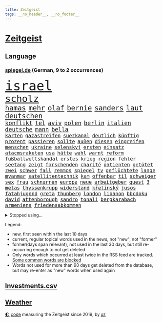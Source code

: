 ```yaml
---
title: Zeitgeist
tags: __no_header__, __no_footer__
---
```


# [Zeitgeist](https://oliz.io/zeitgeist/)

## Language

<h3><a href="https://www.spiegel.de" target="_blank">spiegel.de</a> (German, 9 to 2 occurrences)</h3>
<p style="font-family:monospace">
<span style="font-size:32pt"><a href="news_links.html#israel" class="current">israel</a></span>
<br>
<span style="font-size:23pt"><a href="news_links.html#scholz" class="current">scholz</a></span>
<br>
<span style="font-size:17pt"><a href="news_links.html#hamas" class="current">hamas</a></span>
<span style="font-size:17pt"><a href="news_links.html#mehr" class="current">mehr</a></span>
<span style="font-size:17pt"><a href="news_links.html#olaf" class="current">olaf</a></span>
<span style="font-size:17pt"><a href="news_links.html#bernie" class="new">bernie</a></span>
<span style="font-size:17pt"><a href="news_links.html#sanders" class="new">sanders</a></span>
<span style="font-size:17pt"><a href="news_links.html#laut" class="current">laut</a></span>
<span style="font-size:17pt"><a href="news_links.html#deutschen" class="current">deutschen</a></span>
<br>
<span style="font-size:14pt"><a href="news_links.html#konflikt" class="current">konflikt</a></span>
<span style="font-size:14pt"><a href="news_links.html#tel" class="current">tel</a></span>
<span style="font-size:14pt"><a href="news_links.html#aviv" class="current">aviv</a></span>
<span style="font-size:14pt"><a href="news_links.html#polen" class="current">polen</a></span>
<span style="font-size:14pt"><a href="news_links.html#berlin" class="current">berlin</a></span>
<span style="font-size:14pt"><a href="news_links.html#italien" class="current">italien</a></span>
<span style="font-size:14pt"><a href="news_links.html#deutsche" class="current">deutsche</a></span>
<span style="font-size:14pt"><a href="news_links.html#mann" class="current">mann</a></span>
<span style="font-size:14pt"><a href="news_links.html#bella" class="current">bella</a></span>
<br>
<span style="font-size:12pt"><a href="news_links.html#karten" class="current">karten</a></span>
<span style="font-size:12pt"><a href="news_links.html#gazastreifen" class="current">gazastreifen</a></span>
<span style="font-size:12pt"><a href="news_links.html#suezkanal" class="new">suezkanal</a></span>
<span style="font-size:12pt"><a href="news_links.html#deutlich" class="current">deutlich</a></span>
<span style="font-size:12pt"><a href="news_links.html#künftig" class="current">künftig</a></span>
<span style="font-size:12pt"><a href="news_links.html#prozent" class="current">prozent</a></span>
<span style="font-size:12pt"><a href="news_links.html#passieren" class="current">passieren</a></span>
<span style="font-size:12pt"><a href="news_links.html#sollte" class="current">sollte</a></span>
<span style="font-size:12pt"><a href="news_links.html#außen" class="current">außen</a></span>
<span style="font-size:12pt"><a href="news_links.html#diesen" class="current">diesen</a></span>
<span style="font-size:12pt"><a href="news_links.html#eingreifen" class="current">eingreifen</a></span>
<span style="font-size:12pt"><a href="news_links.html#menschen" class="current">menschen</a></span>
<span style="font-size:12pt"><a href="news_links.html#ukraine" class="current">ukraine</a></span>
<span style="font-size:12pt"><a href="news_links.html#selenskyj" class="current">selenskyj</a></span>
<span style="font-size:12pt"><a href="news_links.html#ersten" class="current">ersten</a></span>
<span style="font-size:12pt"><a href="news_links.html#einsatz" class="current">einsatz</a></span>
<span style="font-size:12pt"><a href="news_links.html#atacmsraketen" class="current">atacmsraketen</a></span>
<span style="font-size:12pt"><a href="news_links.html#usa" class="current">usa</a></span>
<span style="font-size:12pt"><a href="news_links.html#hätte" class="current">hätte</a></span>
<span style="font-size:12pt"><a href="news_links.html#wahl" class="current">wahl</a></span>
<span style="font-size:12pt"><a href="news_links.html#warnt" class="current">warnt</a></span>
<span style="font-size:12pt"><a href="news_links.html#reform" class="current">reform</a></span>
<span style="font-size:12pt"><a href="news_links.html#fußballwettskandal" class="new">fußballwettskandal</a></span>
<span style="font-size:12pt"><a href="news_links.html#erstes" class="current">erstes</a></span>
<span style="font-size:12pt"><a href="news_links.html#krieg" class="current">krieg</a></span>
<span style="font-size:12pt"><a href="news_links.html#region" class="current">region</a></span>
<span style="font-size:12pt"><a href="news_links.html#fehler" class="current">fehler</a></span>
<span style="font-size:12pt"><a href="news_links.html#seetang" class="new">seetang</a></span>
<span style="font-size:12pt"><a href="news_links.html#zeigt" class="current">zeigt</a></span>
<span style="font-size:12pt"><a href="news_links.html#forschenden" class="current">forschenden</a></span>
<span style="font-size:12pt"><a href="news_links.html#charité" class="current">charité</a></span>
<span style="font-size:12pt"><a href="news_links.html#patienten" class="current">patienten</a></span>
<span style="font-size:12pt"><a href="news_links.html#getötet" class="current">getötet</a></span>
<span style="font-size:12pt"><a href="news_links.html#zwei" class="current">zwei</a></span>
<span style="font-size:12pt"><a href="news_links.html#schwer" class="current">schwer</a></span>
<span style="font-size:12pt"><a href="news_links.html#fall" class="current">fall</a></span>
<span style="font-size:12pt"><a href="news_links.html#remmos" class="new">remmos</a></span>
<span style="font-size:12pt"><a href="news_links.html#spiegel" class="current">spiegel</a></span>
<span style="font-size:12pt"><a href="news_links.html#tv" class="current">tv</a></span>
<span style="font-size:12pt"><a href="news_links.html#geflüchtete" class="current">geflüchtete</a></span>
<span style="font-size:12pt"><a href="news_links.html#lange" class="current">lange</a></span>
<span style="font-size:12pt"><a href="news_links.html#myanmar" class="current">myanmar</a></span>
<span style="font-size:12pt"><a href="news_links.html#satellitentechnik" class="current">satellitentechnik</a></span>
<span style="font-size:12pt"><a href="news_links.html#kam" class="current">kam</a></span>
<span style="font-size:12pt"><a href="news_links.html#offenbar" class="current">offenbar</a></span>
<span style="font-size:12pt"><a href="news_links.html#til" class="current">til</a></span>
<span style="font-size:12pt"><a href="news_links.html#schweiger" class="current">schweiger</a></span>
<span style="font-size:12pt"><a href="news_links.html#sex" class="current">sex</a></span>
<span style="font-size:12pt"><a href="news_links.html#frau" class="current">frau</a></span>
<span style="font-size:12pt"><a href="news_links.html#schnurren" class="new">schnurren</a></span>
<span style="font-size:12pt"><a href="news_links.html#europa" class="current">europa</a></span>
<span style="font-size:12pt"><a href="news_links.html#neue" class="current">neue</a></span>
<span style="font-size:12pt"><a href="news_links.html#arbeitgeber" class="current">arbeitgeber</a></span>
<span style="font-size:12pt"><a href="news_links.html#quest" class="new">quest</a></span>
<span style="font-size:12pt"><a href="news_links.html#3" class="current">3</a></span>
<span style="font-size:12pt"><a href="news_links.html#metas" class="current">metas</a></span>
<span style="font-size:12pt"><a href="news_links.html#thyssenkrupp" class="current">thyssenkrupp</a></span>
<span style="font-size:12pt"><a href="news_links.html#widerstand" class="current">widerstand</a></span>
<span style="font-size:12pt"><a href="news_links.html#křetínský" class="new">křetínský</a></span>
<span style="font-size:12pt"><a href="news_links.html#jusos" class="current">jusos</a></span>
<span style="font-size:12pt"><a href="news_links.html#fatahjugend" class="new">fatahjugend</a></span>
<span style="font-size:12pt"><a href="news_links.html#greta" class="current">greta</a></span>
<span style="font-size:12pt"><a href="news_links.html#thunberg" class="current">thunberg</a></span>
<span style="font-size:12pt"><a href="news_links.html#london" class="current">london</a></span>
<span style="font-size:12pt"><a href="news_links.html#libanon" class="current">libanon</a></span>
<span style="font-size:12pt"><a href="news_links.html#bbcdoku" class="new">bbcdoku</a></span>
<span style="font-size:12pt"><a href="news_links.html#david" class="current">david</a></span>
<span style="font-size:12pt"><a href="news_links.html#attenborough" class="new">attenborough</a></span>
<span style="font-size:12pt"><a href="news_links.html#sandro" class="new">sandro</a></span>
<span style="font-size:12pt"><a href="news_links.html#tonali" class="new">tonali</a></span>
<span style="font-size:12pt"><a href="news_links.html#bergkarabach" class="current">bergkarabach</a></span>
<span style="font-size:12pt"><a href="news_links.html#armeniens" class="current">armeniens</a></span>
<span style="font-size:12pt"><a href="news_links.html#friedensabkommen" class="current">friedensabkommen</a></span>
</p>
<details>
<summary>Stopped using...</summary>
<p class="former" style="font-size:12pt">
vorbild(1091) entschuldigt(1090) hervor(1090) mitunter(1090) rasant(1090) innenminister(1089) oben(1089) verfassungsschutz(1088) walter(1088) covid(1087) entdeckung(1087) extreme(1087) november(1087) österreichischen(1087) coronakrise(1086) flugzeuge(1086) geschützt(1086) trat(1086) beschreibt(1085) direkt(1085) entschieden(1085) geschäfte(1085) hebt(1085) neuseeland(1085) person(1085) richtig(1085) rückschlag(1085) schlimm(1085) sogenannte(1085) teilnehmen(1085) wartet(1085) weiße(1085) zuschauer(1085) behauptet(1084) pressekonferenz(1084) profitiert(1084) sicherheitskräfte(1084) umstrittene(1084) umwelt(1084) vermuten(1084) verzweifelt(1084) digitalisierung(1083) entlassung(1083) halle(1083) journalisten(1083) lebens(1083) main(1083) märz(1083) stürzte(1083) zuge(1083) abschied(1082) bestimmte(1082) botschaften(1082) ehren(1082) oberste(1082) radikale(1082) rücken(1082) unterschiedlich(1082) welchem(1082) wofür(1082) 65(1081) angeklagter(1081) riss(1081) verlängerung(1081) erlassen(1080) musiker(1080) weshalb(1080) enthüllt(1079) freundin(1079) miteinander(1079) polizeieinsatz(1079) sicherte(1079) spanier(1079) vorjahr(1079) arbeitnehmer(1078) dreimal(1078) einführen(1078) experte(1078) verbindet(1078) voraus(1078) bewährungsstrafe(1077) sports(1077) träumen(1077) untersuchungsausschuss(1077) lieben(1076) berät(1075) bestimmten(1075) größter(1075) irak(1075) oppositionelle(1075) problemen(1075) widerspruch(1075) jüngere(1073) rat(1073) spaß(1073) mode(1072) vorstellen(1072) springt(1071) zugelassen(1071) garten(1070) norwegen(1070) auftreten(1069) weite(1069) pünktlich(1068) eingeleitet(1067) gering(1067) einschränkungen(1066) fortgesetzt(1066) auflagen(1065) frisch(1064) zerstören(1064) 28(1063) bäume(1063) pkw(1063) umgeht(1060) vorteile(1060) erwachsene(1058) top(1056) spannend(1055) retter(1051) abstieg(1050) auseinandersetzung(1050) schwung(1049) solchen(1048) koalitionspartner(1047) gehabt(1043) wieso(1037) gebieten(1031) regelmäßig(1016) ausweg(1014) festgesetzt(1003) zustimmen(981) anna(978) diagnose(977) finanziellen(934) bewirbt(912) long(909) rumänien(903) unis(903) gewalttat(897) geehrt(891) besonderes(865) drohende(845) müll(839) kolumbien(837) belastung(831) sergej(826) djoković(817) bundesanwaltschaft(815) fossilen(791) erfolglos(789) fluten(787) beeinträchtigt(780) konzerns(780) russischem(779) ukrainischer(775) umkämpften(775) analysten(774) jenseits(771) energiepreise(766) stehlen(763) haushalt(756) 73(747) pazifik(736) dokumentiert(729) schränkt(724) basketballstar(723) minus(715) aktivitäten(706) benutzt(703) gewachsen(700) rosa(699) 74(697) vorgesehen(685) zehnjähriger(675) lebenslang(671) einziger(660) einzig(642) lemke(629) steffi(629) match(623) nutzten(622) verringern(621) spielern(620) filmemacher(608) positiven(603) emotionalen(601) versteckte(599) unwetter(593) runter(592) abschaffung(591) versagen(588) geplanter(583) absagen(576) besetzte(572) unsicher(571) empfang(562) künstlerin(558) todes(556) patrick(552) angestellte(546) windkraft(546) lohn(540) spekulationen(540) großmutter(530) haare(530) fernen(529) schwarzes(529) anschuldigungen(527) packenden(525) besetzen(521) export(516) ärztinnen(513) prinzessin(503) konzerte(500) computer(499) bgh(494) 1200(493) lidl(492) kai(491) ausbauen(490) mitarbeitende(486) besseren(482) irans(482) ramelow(482) tierschützer(482) titelverteidiger(482) 54(480) ulrich(480) verheerend(480) paderborn(478) lob(476) bekämpft(464) schrumpfen(464) feuert(461) ängste(460) thüringens(458) verstoßen(456) heißer(454) verteilen(454) sehe(453) tasche(451) 16jähriger(449) geschichtenewsletter(448) olympiasieger(447) digitale(446) formen(446) l(446) weitergehen(446) batterien(441) ähnlichen(441) rettungsaktion(440) 2008(438) chinesen(436) revolution(435) antony(433) umweltschützer(429) diana(425) seltsam(423) schlimmeres(422) wagner(421) bürgergeld(420) durchs(418) heizung(418) importiert(418) aufstand(417) moderator(415) spitzen(414) ganzes(412) grab(411) elefanten(406) heikle(406) entkommen(401) klettert(393) stephan(392) nachspiel(391) überreste(390) lula(389) ereignet(386) rügt(383) juristische(374) gesundheitszustand(371) schottische(370) unbestimmte(369) kollegin(367) verwandelt(367) arzneimittel(363) fortschritte(362) frühling(362) sparkurs(359) standard(354) festgehalten(351) herrschen(350) kulissen(348) natogeneralsekretär(345) traditionell(341) bedrohungen(340) aneinander(335) weltall(335) befragung(331) vodafone(331) geschmack(328) rudi(328) sämtliche(328) fängt(327) misstrauen(326) aussichten(325) familienministerin(325) spion(322) bewirken(320) schmecken(320) bamberg(319) haag(318) kampfjets(318) bedienen(317) geheim(316) redet(313) privatjets(311) entwendet(308) technische(306) mediathek(304) bemängeln(303) fenster(302) verbannt(300) djokovic(298) gegensatz(298) wein(298) indigene(297) kunstwerk(295) strafanzeige(293) naturschützer(292) trauern(292) zugunglück(292) muster(289) opfers(289) regierende(289) schulsystem(289) bundesrechnungshof(286) unangenehm(286) wiener(286) gelegenheit(285) gekündigt(284) professionell(283) reichsbürger(283) rekordhoch(283) informieren(281) hürde(280) beliebter(276) renommierte(276) völler(276) änderung(276) eva(275) nepal(274) mittelpunkt(273) umzug(273) day(271) nachteil(269) nizza(268) zufriedener(268) sammlung(267) einträge(265) statistik(265) interessante(264) überflüssig(264) ausstand(263) geschadet(263) mythos(263) radio(263) gesundheitliche(261) versinken(260) nervt(259) soest(259) sorgten(257) umweltministerin(257) verleumdung(256) rauchen(255) springen(255) bukarest(254) 23jähriger(253) minderjährige(253) totes(253) ertragen(252) republikanische(252) anhörung(251) aufklären(251) freier(251) entlang(250) unbezahlbar(250) befasst(249) fortan(249) ocean(248) attackierte(247) leopard(246) messe(246) alcaraz(245) ausgerufen(244) beschleunigt(244) polizeiangaben(244) janet(243) erstellt(242) bienen(241) schwache(241) streamer(241) verfügbar(240) streifen(239) angestiegen(238) niederländischen(238) regierungsvertreter(238) schritten(238) erschüttern(237) antike(236) etappe(236) rechtsaußen(236) spezies(235) dennis(232) angezündet(231) beantwortet(231) spiegelspitzengespräch(231) umdenken(231) aufbruch(230) bewertet(230) niederösterreich(230) azubis(229) messerangriffs(227) siedlung(227) traurig(226) reiz(225) riskante(225) ringe(222) fett(221) weltmeisterin(221) coup(220) schwerem(220) seniorinnen(220) massachusetts(219) 130(218) wegner(218) wassermassen(217) beurteilen(214) wurzeln(214) hundekot(211) objekt(211) souveränität(211) effizient(210) umstellung(210) basketball(209) verkäufer(209) komplizen(208) jamshid(207) jena(207) laden(207) schwangerschaftsabbrüche(207) sharmahd(207) tragischen(207) ertrunken(204) topdiplomat(204) austritt(203) laune(203) afrikanische(202) verwüstet(202) milliardenschwere(201) mythen(201) russisch(201) verteidigte(201) vorfahren(201) wendepunkt(201) slowenien(200) unweit(200) #metoo(199) königsetappe(199) geheimnisvolle(198) wasserknappheit(198) wassermangel(197) heizungen(196) hellt(196) obduziert(196) schwersten(195) insolvent(193) gesunde(192) erschaffen(191) schulkinder(191) 900(190) bezieht(190) bundesverwaltungsgericht(190) erfolgen(190) usbundesstaats(190) mobil(189) ostseepipelines(189) absatz(187) errichten(187) f(187) mordkommission(187) usgeheimdienste(186) elbe(185) tatwaffe(185) jacht(184) wettrennen(184) 88(183) glas(183) schieben(183) vergangenem(182) ideale(181) bestandsaufnahme(178) duschen(178) ticket(178) vermeintlich(178) gekürt(177) säen(177) produkt(176) astronomie(175) beziehen(175) länderspiele(175) pool(174) unrealistisch(174) breite(170) zurückgetreten(170) rechtspopulistischen(168) westlicher(168) fläche(167) monarch(166) schwachstelle(166) unterbricht(166) 34jähriger(164) 1974(163) 2010(163) basketballer(163) tanken(162) 81jährige(161) kopfzerbrechen(161) kennedy(160) moderna(160) tschentscher(158) hinterließ(157) senden(157) cia(156) fühle(156) missachtet(156) fisch(155) horror(155) beleidigung(154) trikot(154) gedenkt(152) aufstands(150) 180(149) beschmiert(149) durchsetzt(149) energiesicherheit(148) notarzt(148) bewahrt(147) court(146) karamursa(146) militärregierung(146) vergiften(146) begleitete(145) einkommensteuer(145) erledigen(145) expertengremium(145) höchststand(145) sony(145) vergebung(145) auftauchen(144) heilung(144) unterbrochen(144) christopher(143) strikt(143) zehntel(143) gebäudeenergiegesetz(142) supreme(142) auswirken(141) besatzer(141) kuba(141) schlägerei(141) coronahilfen(139) boomen(137) ereignis(137) regierungen(137) camp(136) salzburg(136) schulter(135) taktik(134) exbürgermeister(133) kredite(133) schimpfen(133) blockt(132) nächtliche(132) nötigen(132) 9(131) beliebteste(131) naturschutz(131) trümmer(131) umbenennung(131) fünfeinhalb(130) mangelware(130) radprofis(130) drohnenangriffe(129) energieintensive(129) schönsten(129) dingen(128) militärführung(128) 21jährigen(127) anschlägen(127) frodeno(127) kfrage(127) memoiren(127) mohammed(127) zusammenfassung(127) brachen(126) wahlkampfthema(126) herkunftsstaaten(125) zurücktreten(125) alben(124) befassen(124) outback(124) coco(123) gauff(123) staatschefs(123) führender(122) lachen(122) motivierten(122) ranken(122) shell(122) altersvorsorge(121) bergsteiger(121) einzusetzen(121) morgens(121) brandstiftung(120) beitragen(119) partien(119) rettungsversuch(119) verfassung(119) wortlaut(119) seen(118) unzulässig(118) ätna(118) regierungsflieger(117) schiffs(117) soldatinnen(117) befürchtete(116) belgiens(116) bürgern(116) katastrophengebiet(116) strategisch(116) verbandschef(116) babyboomer(115) chipherstellers(115) fotografieren(115) haushalten(115) mysteriöse(115) open(115) gesamtsieg(114) verwüstung(114) elend(113) josh(113) rundfahrt(113) abschlusserklärung(112) bremse(112) budget(112) gesamtführung(112) model(112) ämtern(112) finaleinzug(111) amini(110) jina(110) mahsa(110) bezweifelt(109) liter(109) formsache(108) leichte(108) vielzahl(108) sechster(107) sympathisch(107) erwärmung(106) klopfen(106) potenziell(106) rechtsextremer(106) teamkollege(106) kosovarische(105) vorbestraft(105) wirtschaftsforscher(105) frauenfußball(104) schläft(104) zielscheibe(104) gündoğan(103) homosexualität(103) i̇lkay(103) regionalwahlen(103) riechen(103) zwischenfall(103) intendantin(102) wohnhäuser(102) bezahlte(101) spezielles(101) wanderung(101) abgewehrt(100) apolda(100) bundesagentur(100) überlegen(100) aufräumarbeiten(99) diskriminiert(99) drohnenaufnahmen(99) freiwilligen(98) speichern(98) abends(97) außerirdische(97) brandenburgischen(97) iris(97) lynn(97) shelby(97) stellplätze(97) techniker(97) weile(97) zumutung(97) aryna(96) innenausschuss(96) sabalenka(96) untergehen(96) interessiert(95) jemanden(95) motorrad(95) niedergang(95) schoigu(95) systeme(95) tunis(95) asylstreit(94) dnjepr(94) fertiggestellt(94) havertz(94) prägte(93) unwettern(93) waggon(93) bundeswirtschaftsministerium(92) energieverbrauch(92) fußballem(92) kreuzfahrtschiff(92) theorien(92) verschollen(92) zwischenzeitlich(92) delegation(91) dirndl(91) grandslamtitel(91) ryanair(91) verschlechtern(91) vox(91) wetterbedingungen(91) eingestürzte(90) füllen(90) lebend(90) milliardenschweren(90) vermittlungen(90) ehre(89) keime(89) polarisiert(89) techniken(89) wählerstimmen(89) 4500(88) braut(88) ertrinkt(88) hhla(88) mahmoud(88) spitzenplatz(88) umbauen(88) worms(88) zukunftsmarkt(88) anderthalb(87) eile(87) erschöpfung(87) nationalcoach(87) städtischen(87) tyler(87) bedankte(86) feuilleton(86) freistaat(86) geschlossene(86) hafengesellschaft(86) neuschwanstein(86) pass(86) abhandengekommen(85) bundesminister(85) chipfabrik(85) exnationalspielerin(85) radsportszene(85) staatstrauer(85) titan(85) verhandelten(85) airbusjets(84) jobeinstieg(84) nordstreamanschlag(84) schande(84) umarmung(84) bomber(83) heimem(83) köchinnen(83) pur(83) aussetzer(82) beeinträchtigungen(82) bildungsweg(82) jaroslaw(82) kaczyński(82) o2(82) pischef(82) flotte(81) lenkrad(81) sensationell(81) twitch(81) verhöhnt(81) alfons(80) ezb(80) neubrandenburg(80) sicherheitslücke(80) veganen(80) armageddon(79) darlehen(79) ecstasy(79) freigeben(79) oscarakademie(79) polizeisprecher(79) reiter(79) surowikin(79) tauchgang(79) ultra(79) ärztlichen(79) mutmaßliches(78) prigoschinaufstand(78) schriftlich(78) volksfesten(78) 2050(77) gefährlichste(77) it’s(77) neuartige(77) vermieden(77) viermal(77) agenten(76) aussitzen(76) kabellose(76) parkplätze(76) süßstoff(76) unterfranken(76) verbinden(76) wahrnehmung(76) 36jähriger(75) biblischen(75) ermittlung(75) verdankt(75) belastungsstörungen(74) holten(74) topfahrer(74) coacht(73) klassement(73) nordöstlich(73) selbstbewusst(73) weltfußballer(73) berufsgruppe(72) birkenstocksandalen(72) bundesstaats(72) g20gipfel(72) goldene(72) hilfsdienste(72) iw(72) skurrile(72) sondersitzung(72) überwältigen(72) konfisziert(71) zeitungsinterview(71) 1986(70) alkoholisierter(70) annektierten(70) bemerkenswerten(70) gehörten(70) intelfabrik(70) rheinlandpfälzischen(70) wertschätzung(70) ärgerlich(70) 105(69) abhaken(69) abschiedstournee(69) brutaler(69) ferrarifahrer(69) geil(69) gepanzerten(69) lösten(69) nachvollziehbar(69) steinen(69) unzählige(69) warmen(69) handlungsbedarf(68) landshut(68) novum(68) schnitten(68) ahrtal(67) bremste(67) freizeitaktivitäten(67) furchtbaren(67) immens(67) marko(67) maroden(67) polizeistreife(67) strömen(67) wetteifern(67) bezahlbar(66) entpuppt(66) geklettert(66) inhaltlich(66) schwachem(66) stärkerer(66) treibhausgasemissionen(66) verkünden(66) visionär(66) einvernehmlich(65) salz(65) wirkstoff(65) zehnmal(65) bruce(64) elfte(64) spontan(64) archäologie(63) brocken(63) elektrogeräte(63) ernste(63) geströmt(63) landesverrat(63) rauf(63) schrumpfende(63) unterschiedlicher(63) verbal(63) ausrede(62) bergankunft(62) berührungen(62) terroranschläge(62) zeugin(62) büsum(61) kleidungsstück(61) richterliche(61) beschimpfungen(60) dianas(60) grundsätze(60) kugel(60) schrauben(60) überragenden(60) angeworben(59) bergetappe(59) flächen(59) folter(59) grundsicherung(59) skurriler(59) bronze(58) dolly(58) schwedt(58) schweine(58) umgarnt(58) verivox(58) zweijähriger(58) kittel(57) lebensfreude(57) naturkatastrophen(57) posieren(57) tiktoktrend(57) verstoßes(57) antreiben(56) kampfpilot(56) linienbus(56) russlandpolitik(56) salzburger(56) verendet(56) weinte(56) dienstreisen(55) einsteigen(55) gebäck(55) regelwerk(55) anlage(54) geringeren(54) mi6(54) naturkatastrophe(54) ordentlich(54) polizeiwagen(54) sichtung(54) wmsieg(54) übermäßig(54) rätselt(53) skeptischer(53) gottschalk(52) kühle(52) tanker(52) wetterextreme(52) alters(51) benachteiligten(51) entkam(51) improvisierte(51) nationalspielerin(51) strafbefehl(51) teamkollegen(51) unerwarteten(51) zuverlässiger(51) ansatz(50) bescheinigt(50) g20treffen(50) kruse(50) zweifelt(50) abgefeuert(49) brandstiftungen(49) exklusive(49) kunde(49) strafkolonie(49) öltanker(49) hansestadt(48) ifoinstituts(48) komplizierte(48) patientin(48) wmspitzenreiter(48) anreise(47) bränden(47) justizumbau(47) küsst(47) msc(47) sotheby’s(47) taipeh(47) belastungsstörung(46) blatt(46) chancenlos(46) fahrlässig(46) fass(46) kamikazedrohnen(46) kicken(46) lauren(46) matsch(46) posttraumatische(46) regelrechten(46) widerstände(46) colonna(45) einlassstopp(45) einschüchterungsversuchen(45) generationenvertrag(45) interessant(45) irrtümlich(45) vergesslichkeit(45) zinserhöhungen(45) bewaffnet(44) einsichten(44) gefährdeten(44) hitzlsperger(44) landeschef(44) leitzinsen(44) offshorewindparks(44) stationiert(44) vertritt(44) zehnjährige(44) anzeige(43) kommunalpolitik(43) tätig(43) umstrittensten(43) xabi(43) abschieben(42) etfs(42) justin(42) klimatechnik(42) netrebko(42) re(42) schalteten(42) sparrezept(42) absetzen(41) aufstehen(41) eingehen(41) geldsorgen(41) giftigen(41) i’m(41) römischen(41) vorrunde(41) einflussreichsten(40) entgleiste(40) grosz(40) spdmitgliedschaft(40) tourmalet(40) zufällige(40) grausame(39) landau(39) vorjahreszeitraum(39) a2(38) arbeitsvertrag(38) häuserpreise(38) oberen(38) verkündeten(38) überragte(38) bergauf(37) elfmeterschießen(37) gefühlt(37) hartes(37) ian(37) kolumbianischer(37) kontaktiert(37) nordkoreas(37) sancho(37) straflager(37) hochwassers(36) jubeln(36) manipulieren(36) us(36) bestrebungen(35) bosnien(35) bundeselternrat(35) ermordeten(35) flüsse(35) haba(35) hackern(35) hassen(35) hundebesitzer(35) jakoo(35) minderjährigen(35) spielwarenhersteller(35) absprache(34) angezogen(34) blitz(34) invasive(34) akzeptanz(33) mannschaften(33) milliardäre(33) op(33) vincent(33) zerstreuen(33) galaxie(32) netzagentur(32) rocksänger(32) basketballweltmeisterschaft(31) empfing(31) irgendwas(31) klimaschützer(31) sirenen(31) superreiche(31) automobilindustrie(30) baerbocks(30) beute(30) erklimmt(30) panikattacken(30) peiniger(30) referendariat(30) zusehends(30) erstattet(29) gift(29) machos(29) nbastars(29) rechtsextremisten(29) su30(29) verunglückte(29) vorstände(29) baufirmen(28) bürgerinnen(28) drahtzieher(28) durchschlugen(28) erik(28) fliegenden(28) lobten(28) postete(28) stromschlag(28) übersteigt(28) bierhoff(27) dumm(27) emgold(27) erregte(27) erschöpft(27) euabgeordnete(27) geschäftsführerin(27) klettersteig(27) linienflug(27) momente(27) nüchtern(27) praktiken(27) rodgers(27) rotteten(27) stiegen(27) sträucher(27) verzehr(27) iaa(26) immobilienkredite(26) mountainbiker(26) senkung(26) widersetzt(26) arena(25) einmischung(25) flugbereitschaft(25) fußballverbandschef(25) gerhart(25) landtagsabgeordnete(25) scheidung(25) 1978(24) elektroauto(24) gazelle(24) gleis(24) heutigen(24) müntefering(24) sperrung(24) sticht(24) stundenlangen(24) vorstandswahl(24) wirtschaftsflaute(24) 3300(23) möbelkonzern(23) schockierte(23) sommerlichen(23) svenja(23) erreichten(22) flüchtigen(22) grenznähe(22) me(22) mtv(22) schuldfähig(22) vuelta(22) autowaschanlage(21) generalbundesanwalt(21) halep(21) simona(21) wmendspiel(21) beschmierte(20) gefallener(20) gewehre(20) quecksilber(20) stromkosten(20) ten(20) total(20) armeestützpunkt(19) basketballwm(19) exanwalt(19) giulia(19) gwinn(19) hütte(19) stadtrat(19) verbraucherportal(19) spanienrundfahrt(18) staatskanzlei(18) wmfinale(18) bisheriger(17) charmante(17) hitlers(17) klamotten(17) protestierte(17) reformiert(17) uskonzerns(17) amateuraufnahmen(16) erweitern(16) geradezu(16) gleicht(16) kühne(16) tatsächlichen(16) veranschlagt(16) verheerende(16) antiautoritären(15) grünes(15) kontinuität(15) parker(15) räucherfisch(15) schwellenländer(15) verschleiern(15) verschlossen(15) fernseher(14) gewässern(14) verbandschefs(14) wiedervereint(14) überraschungen(14) auschwitz(13) baubooms(13) berchtesgaden(13) gemeinderats(13) giro(13) hilfswerk(13) kampfflugzeuge(13) kampfsportgruppe(13) krisengipfel(13) rumänischen(13) spiegelranking(13) zeitzeugen(13) bewusstsein(12) bieter(12) hallo(12) strompreis(12) 2001(11) achtzigerjahren(11) aktuellem(11) alarmieren(11) außerirdisch(11) dallas(11) hag(11) herkunftsländern(11) jadon(11) qualifikation(11) spitzensteuersatz(11) starttermin(11) veganer(11) vorhanden(11)
</p>
</details>
<p>Legend:
<ul>
<li><span class="new">new</span>, first seen within the last 10 days</li>
<li><span class="current">current</span>, regular topical words used in the news, not "new", not "former"</li>
<li><span class="former">former(days span relevant)</span>, not used in the last 30 days, but still re-occurring enough to not get deleted</li>
<li>Only words which occurred at least twice in the RSS feed are tracked. <a href="language/filters.py">Some common words are blocked</a></li>
<li>Words not used for more than 90 days get deleted from the database, but may re-enter as "new" words when used again</li>
</ul>
</p>

## [Investments](investments.html)[.csv](investments.csv)

## [Weather](weather.html)

<footer>
<a href="javascript:toggleTheme()" class="nav">🌓</a>
<a href="https://github.com/ooz/zeitgeist">code</a> measuring the Zeitgeist since 2019, by <a href="https://oliz.io">oz</a>
</footer>
